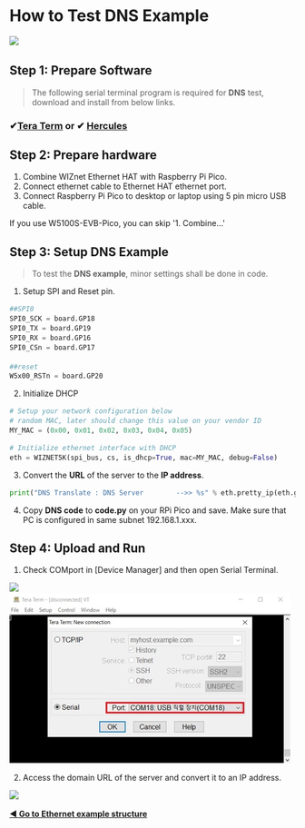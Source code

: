 # How to Test DNS Example

![][link-DNS]



## Step 1: Prepare Software

> The following serial terminal program is required for **DNS** test, download and install from below links.

### &#10004;[**Tera Term**][link-tera_term]  or  &#10004; [**Hercules**][link-hercules]




## Step 2: Prepare hardware

1. Combine WIZnet Ethernet HAT with Raspberry Pi Pico.
2. Connect ethernet cable to Ethernet HAT ethernet port.
3. Connect Raspberry Pi Pico to desktop or laptop using 5 pin micro USB cable.



If you use W5100S-EVB-Pico, you can skip '1. Combine...'



## Step 3: Setup DNS Example

> To test the **DNS example**, minor settings shall be done in code.



1. Setup SPI and Reset pin.

```python
##SPI0
SPI0_SCK = board.GP18
SPI0_TX = board.GP19
SPI0_RX = board.GP16
SPI0_CSn = board.GP17

##reset
W5x00_RSTn = board.GP20
```

2. Initialize DHCP

```python
# Setup your network configuration below
# random MAC, later should change this value on your vendor ID
MY_MAC = (0x00, 0x01, 0x02, 0x03, 0x04, 0x05)
```

```python
# Initialize ethernet interface with DHCP
eth = WIZNET5K(spi_bus, cs, is_dhcp=True, mac=MY_MAC, debug=False)
```

3. Convert the **URL** of the server to the **IP address**.

```python
print("DNS Translate : DNS Server        -->> %s" % eth.pretty_ip(eth.get_host_by_name("kns.kornet.net")))  #DNS Domain
```

4. Copy **DNS code** to **code.py** on your RPi Pico and save. Make sure that PC is configured in same subnet 192.168.1.xxx.



## Step 4: Upload and Run

1. Check COMport in [Device Manager] and then open Serial Terminal.

![][link-port]![link-terminal]

2. Access the domain URL of the server and convert it to an IP address.

![][link-DNS_2]



 [**◀ Go to Ethernet example structure**](#ethernet_example_structure)





<!--
Link
-->

[link-tera_term]: https://osdn.net/projects/ttssh2/releases/
[link-hercules]: https://www.hw-group.com/software/hercules-setup-utility
[link-DNS]:  https://github.com/Wiznet/RP2040-HAT-CircuitPython/blob/master/images/DNS/DNS.png



[link-port]: https://github.com/Wiznet/RP2040-HAT-CircuitPython/blob/master/images/DNS/PORT.jpg
[link-Terminal]:https://github.com/Wiznet/RP2040-HAT-CircuitPython/blob/master/images/DNS/Terminal.jpg

[link-DNS_1]: https://github.com/Wiznet/RP2040-HAT-CircuitPython/blob/master/images/DNS/PICO_DNS_0.png
[link-DNS_2]: https://github.com/Wiznet/RP2040-HAT-CircuitPython/blob/master/images/DNS/PICO_DNS.PNG
